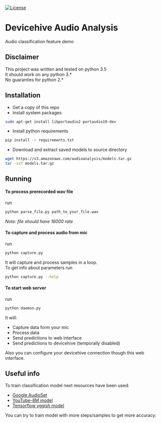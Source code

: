 [![License](https://img.shields.io/badge/License-Apache%202.0-blue.svg?style=flat-square)](LICENSE)

# Devicehive Audio Analysis
Audio classification feature demo

## Disclaimer
This project was written and tested on python 3.5\
It should work on any python 3.\*\
No guaranties for python 2.\*

## Installation
* Get a copy of this repo
* Install system packages
```bash
sudo apt-get install libportaudio2 portaudio19-dev
```
* Install python requirements
```bash
pip install -r requirements.txt
```

* Download and extract saved models to source directory
```bash
wget https://s3.amazonaws.com/audioanalysis/models.tar.gz
tar -xzf models.tar.gz
```

## Running
#### To process prerecorded wav file
run
```bash
python parse_file.py path_to_your_file.wav
```
_Note: file should have 16000 rate_

#### To capture and process audio from mic
run
```bash
python capture.py
```
It will capture and process samples in a loop.\
To get info about parameters run
```bash
python capture.py --help
```

#### To start web server
run
```bash
python daemon.py
```
It will:
* Capture data form your mic
* Process data
* Send predictions to web interface
* Send predictions to devicehive (temporally disabled)

Also you can configure your devicehive connection though this web interface.

## Useful info
To train classification model next resources have been used:
* [Google AudioSet](https://research.google.com/audioset/)
* [YouTube-8M model](https://github.com/google/youtube-8m)
* [Tensorflow vggish model](https://github.com/tensorflow/models/tree/master/research/audioset)

You can try to train model with more steps/samples to get more accuracy.
